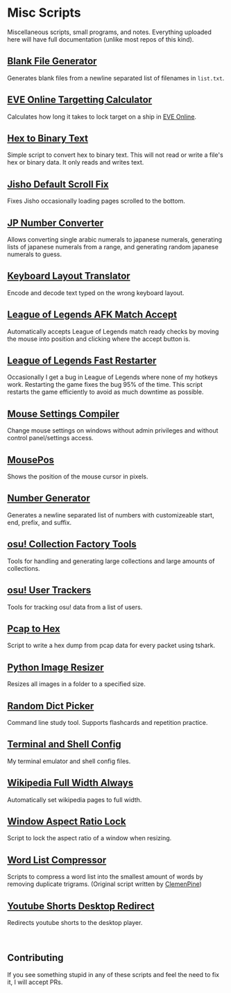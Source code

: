 # Misc Scripts

Miscellaneous scripts, small programs, and notes. Everything uploaded here will have full documentation (unlike most repos of this kind).

## [Blank File Generator](./scripts_and_programs/blank_file_generator)

Generates blank files from a newline separated list of filenames in `list.txt`. 

## [EVE Online Targetting Calculator](./scripts_and_programs/eve_online_targetting_calculator)

Calculates how long it takes to lock target on a ship in [EVE Online](https://www.eveonline.com/).

## [Hex to Binary Text](./scripts_and_programs/hex_to_binary_text)

Simple script to convert hex to binary text. This will not read or write a file's hex or binary data. It only reads and writes text.

## [Jisho Default Scroll Fix](./scripts_and_programs/jisho_default_scroll_fix)

Fixes Jisho occasionally loading pages scrolled to the bottom.

## [JP Number Converter](./scripts_and_programs/jp_number_converter)

Allows converting single arabic numerals to japanese numerals, generating lists of japanese numerals from a range, and generating random japanese numerals to guess.

## [Keyboard Layout Translator](./scripts_and_programs/keyboard_layout_translator)

Encode and decode text typed on the wrong keyboard layout.

## [League of Legends AFK Match Accept](./scripts_and_programs/league_of_legends_afk_match_accept)

Automatically accepts League of Legends match ready checks by moving the mouse into position and clicking where the accept button is.

## [League of Legends Fast Restarter](./scripts_and_programs/league_of_legends_fast_restarter)

Occasionally I get a bug in League of Legends where none of my hotkeys work. Restarting the game fixes the bug 95% of the time. This script restarts the game efficiently to avoid as much downtime as possible.

## [Mouse Settings Compiler](./scripts_and_programs/mouse_settings_compiler)

Change mouse settings on windows without admin privileges and without control panel/settings access.

## [MousePos](./scripts_and_programs/mousepos)

Shows the position of the mouse cursor in pixels.

## [Number Generator](./scripts_and_programs/number_generator)

Generates a newline separated list of numbers with customizeable start, end, prefix, and suffix.

## [osu! Collection Factory Tools](./scripts_and_programs/osu_collection_factory_tools)

Tools for handling and generating large collections and large amounts of collections.

## [osu! User Trackers](./scripts_and_programs/osu_user_trackers)

Tools for tracking osu! data from a list of users.

## [Pcap to Hex](./scripts_and_programs/pcap_to_hex)

Script to write a hex dump from pcap data for every packet using tshark.

## [Python Image Resizer](./scripts_and_programs/python_image_resizer)

Resizes all images in a folder to a specified size.

## [Random Dict Picker](./scripts_and_programs/random_dict_picker)

Command line study tool. Supports flashcards and repetition practice.

## [Terminal and Shell Config](./scripts_and_programs/terminal_and_shell_config)

My terminal emulator and shell config files.

## [Wikipedia Full Width Always](./scripts_and_programs/wikipedia_full_width_always)

Automatically set wikipedia pages to full width.

## [Window Aspect Ratio Lock](./scripts_and_programs/window_aspect_ratio_lock)

Script to lock the aspect ratio of a window when resizing.

## [Word List Compressor](./scripts_and_programs/word_list_compressor)

Scripts to compress a word list into the smallest amount of words by removing duplicate trigrams. (Original script written by [ClemenPine](https://github.com/ClemenPine/word-compressor))

## [Youtube Shorts Desktop Redirect](./scripts_and_programs/youtube_shorts_desktop_redirect)

Redirects youtube shorts to the desktop player.

<br>

## Contributing

If you see something stupid in any of these scripts and feel the need to fix it, I will accept PRs.